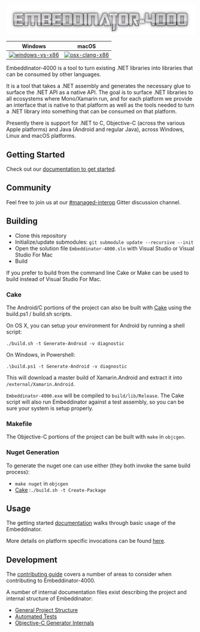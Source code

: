 ![Embeddinator-4000 Logo](e4000-logo.png)

| Windows                   | macOS                       |
|---------------------------|-----------------------------|
| [![windows-vs-x86][1]][2] | [![osx-clang-x86][3]][4]

[1]: https://jenkins.mono-project.com/view/Xamarin.MaciOS/job/embeddinator-4000-windows/badge/icon
[2]: https://jenkins.mono-project.com/view/Xamarin.MaciOS/job/embeddinator-4000-windows/
[3]: https://travis-ci.org/mono/Embeddinator-4000.svg?branch=master
[4]: https://travis-ci.org/mono/Embeddinator-4000

Embeddinator-4000 is a tool to turn existing .NET libraries into
libraries that can be consumed by other languages.   

It is a tool that takes a .NET assembly and generates the necessary
glue to surface the .NET API as a native API.   The goal is to surface
.NET libraries to all ecosystems where Mono/Xamarin run, and for each
platform we provide an interface that is native to that platform as well
as the tools needed to turn a .NET library into something that can be 
consumed on that platform.

Presently there is support for .NET to C, Objective-C (across the various Apple platforms)
and Java (Android and regular Java), across Windows, Linux and macOS platforms.

## Getting Started

Check out our [documentation to get started](https://docs.microsoft.com/en-us/xamarin/tools/dotnet-embedding/index).

## Community

Feel free to join us at our [#managed-interop](https://gitter.im/managed-interop) Gitter discussion channel.

## Building

- Clone this repository 
- Initialize/update submodules: `git submodule update --recursive --init`
- Open the solution file `Embeddinator-4000.sln` with Visual Studio or Visual Studio For Mac
- Build

If you prefer to build from the command line Cake or Make can be used to build instead of Visual Studio For Mac. 

### Cake

The Android/C portions of the project can also be built with [Cake](https://cakebuild.net/) using the build.ps1 / build.sh scripts.

On OS X, you can setup your environment for Android by running a shell script:

```
./build.sh -t Generate-Android -v diagnostic
```

On Windows, in Powershell:

```
.\build.ps1 -t Generate-Android -v diagnostic
```

This will download a master build of Xamarin.Android and extract it into `/external/Xamarin.Android`. 

`Embeddinator-4000.exe` will be compiled to `build/lib/Release`. The Cake script will also run Embeddinator against a test assembly, so you can be sure your system is setup properly.

### Makefile

The Objective-C portions of the project can be built with `make` in `objcgen`.

### Nuget Generation

To generate the nuget one can use either (they both invoke the same build process):

- `make nuget` in `objcgen`
- [Cake](https://cakebuild.net/) :`./build.sh -t Create-Package`


## Usage

The getting started [documentation](https://docs.microsoft.com/en-us/xamarin/tools/dotnet-embedding/index) walks through basic usage of the Embeddinator. 

More details on platform specific invocations can be found [here](Usage.md).


## Development

The [contributing guide](Contributing.md) covers a number of areas to consider when contributing to Embeddinator-4000.

A number of internal documentation files exist describing the project and internal structure of Embeddinator:

- [General Project Structure](ProjectStructure.md)
- [Automated Tests](tests/Tests.md)
- [Objective-C Generator Internals](objcgen/Internals.md)


